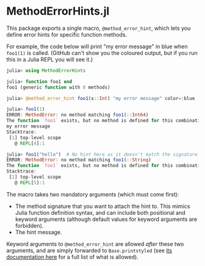# MethodErrorHints.jl

This package exports a single macro, `@method_error_hint`, which lets you define error hints for specific function methods.

For example, the code below will print "my error message" in blue when `foo1(1)` is called.
(GitHub can't show you the coloured output, but if you run this in a Julia REPL you will see it.)

```julia
julia> using MethodErrorHints

julia> function foo1 end
foo1 (generic function with 0 methods)

julia> @method_error_hint foo1(x::Int) "my error message" color=:blue

julia> foo1(1)
ERROR: MethodError: no method matching foo1(::Int64)
The function `foo1` exists, but no method is defined for this combination of argument types.
my error message
Stacktrace:
 [1] top-level scope
   @ REPL[4]:1

julia> foo1("hello")  # No hint here as it doesn't match the signature with the hint
ERROR: MethodError: no method matching foo1(::String)
The function `foo1` exists, but no method is defined for this combination of argument types.
Stacktrace:
 [1] top-level scope
   @ REPL[5]:1
```

The macro takes two mandatory arguments (which must come first):

- The method signature that you want to attach the hint to. This mimics Julia function definition syntax, and can include both positional and keyword arguments (although default values for keyword arguments are forbidden).
- The hint message.

Keyword arguments to `@method_error_hint` are allowed _after_ these two arguments, and are simply forwarded to `Base.printstyled` (see [its documentation here](https://docs.julialang.org/en/v1/base/io-network/#Base.printstyled) for a full list of what is allowed).
